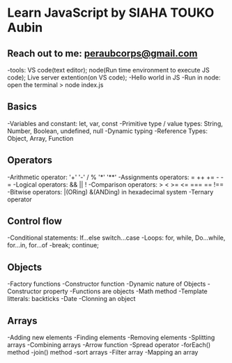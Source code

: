 # Learn JavaScript by SIAHA TOUKO Aubin

## Reach out to me: peraubcorps@gmail.com

-tools: VS code(text editor); node(Run time environment to execute JS code); Live server extention(on VS code);
-Hello world in JS
-Run in node: open the terminal > node index.js

## Basics

-Variables and constant: let, var, const
-Primitive type / value types: String, Number, Boolean, undefined, null
-Dynamic typing
-Reference Types: Object, Array, Function

## Operators

-Arithmetic operator: '+' '-' / % '\*' '\*\*'
-Assignments operators: = ++ += - -=
-Logical operators: && || !
-Comparison operators: > < >= <= === == !==
-Bitwise operators: |(ORing) &(ANDing) in hexadecimal system
-Ternary operator

## Control flow

-Conditional statements: If...else switch...case
-Loops: for, while, Do...while, for...in, for...of
-break; continue;

## Objects

-Factory functions
-Constructor function
-Dynamic nature of Objects
-Constructor property
-Functions are objects
-Math method
-Template litterals: backticks
-Date
-Clonning an object

## Arrays

-Adding new elements
-Finding elements
-Removing elements
-Splitting arrays
-Combining arrays
-Arrow function
-Spread operator
-forEach() method
-join() method
-sort arrays
-Filter array
-Mapping an array

